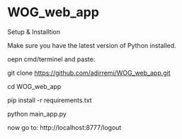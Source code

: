 # WOG_web_app

Setup & Installtion


Make sure you have the latest version of Python installed.

oepn cmd/terminel  and paste:


git clone https://github.com/adirremi/WOG_web_app.git


cd WOG_web_app


pip install -r requirements.txt


python main_app.py
  
  now go to:
  http://localhost:8777/logout
  
